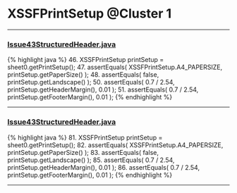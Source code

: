 # XSSFPrintSetup @Cluster 1

***

### [Issue43StructuredHeader.java](https://searchcode.com/codesearch/view/122565074/)
{% highlight java %}
46. XSSFPrintSetup printSetup = sheet0.getPrintSetup();
47. assertEquals( XSSFPrintSetup.A4_PAPERSIZE,  printSetup.getPaperSize() );
48. assertEquals( false, printSetup.getLandscape() );
50. assertEquals( 0.7 / 2.54, printSetup.getHeaderMargin(), 0.01 );
51. assertEquals( 0.7 / 2.54, printSetup.getFooterMargin(), 0.01 );
{% endhighlight %}

***

### [Issue43StructuredHeader.java](https://searchcode.com/codesearch/view/122565074/)
{% highlight java %}
81. XSSFPrintSetup printSetup = sheet0.getPrintSetup();
82. assertEquals( XSSFPrintSetup.A4_PAPERSIZE,  printSetup.getPaperSize() );
83. assertEquals( false, printSetup.getLandscape() );
85. assertEquals( 0.7 / 2.54, printSetup.getHeaderMargin(), 0.01 );
86. assertEquals( 0.7 / 2.54, printSetup.getFooterMargin(), 0.01 );
{% endhighlight %}

***

